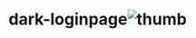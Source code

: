 # dark-loginpage![thumb](https://user-images.githubusercontent.com/119711762/211402224-1ffb9891-6404-4c23-8981-3b1536dbe690.jpg)
